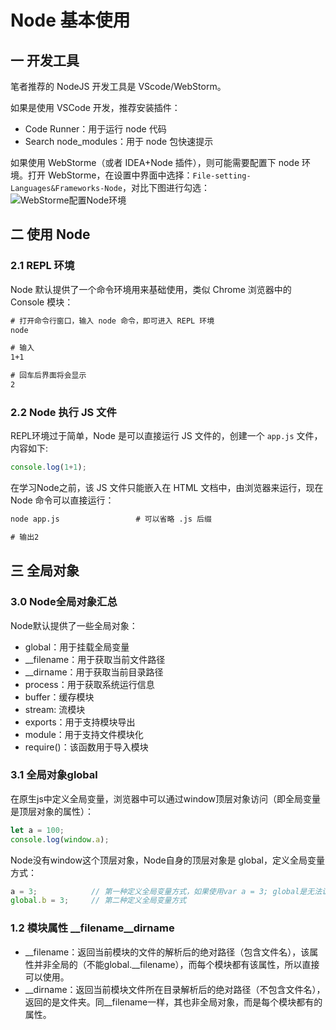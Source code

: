# Node 基本使用

## 一 开发工具

笔者推荐的 NodeJS 开发工具是 VScode/WebStorm。

如果是使用 VSCode 开发，推荐安装插件：

- Code Runner：用于运行 node 代码
- Search node_modules：用于 node 包快速提示

如果使用 WebStorme（或者 IDEA+Node 插件），则可能需要配置下 node 环境。打开 WebStorme，在设置中界面中选择：`File-setting-Languages&Frameworks-Node`，对比下图进行勾选：  
![WebStorme配置Node环境](../images/node/idea.jpg)

## 二 使用 Node

### 2.1 REPL 环境

Node 默认提供了一个命令环境用来基础使用，类似 Chrome 浏览器中的 Console 模块：

```html
# 打开命令行窗口，输入 node 命令，即可进入 REPL 环境
node

# 输入
1+1

# 回车后界面将会显示
2
```

### 2.2 Node 执行 JS 文件

REPL环境过于简单，Node 是可以直接运行 JS 文件的，创建一个 `app.js` 文件，内容如下:

```js
console.log(1+1);
```

在学习Node之前，该 JS 文件只能嵌入在 HTML 文档中，由浏览器来运行，现在 Node 命令可以直接运行：

```html
node app.js                 # 可以省略 .js 后缀

# 输出2
```

## 三 全局对象

### 3.0 Node全局对象汇总

Node默认提供了一些全局对象：

- global：用于挂载全局变量
- __filename：用于获取当前文件路径
- __dirname：用于获取当前目录路径
- process：用于获取系统运行信息
- buffer：缓存模块
- stream: 流模块
- exports：用于支持模块导出
- module：用于支持文件模块化
- require()：该函数用于导入模块

### 3.1 全局对象global

在原生js中定义全局变量，浏览器中可以通过window顶层对象访问（即全局变量是顶层对象的属性）：

```js
let a = 100;
console.log(window.a);
```

Node没有window这个顶层对象，Node自身的顶层对象是 global，定义全局变量方式：

```js
a = 3;            // 第一种定义全局变量方式，如果使用var a = 3; global是无法访问到的。
global.b = 3;     // 第二种定义全局变量方式
```

### 1.2 模块属性 __filename__dirname  

- __filename：返回当前模块的文件的解析后的绝对路径（包含文件名），该属性并非全局的（不能global.__filename），而每个模块都有该属性，所以直接可以使用。
- __dirname：返回当前模块文件所在目录解析后的绝对路径（不包含文件名），返回的是文件夹。同__filename一样，其也非全局对象，而是每个模块都有的属性。  
